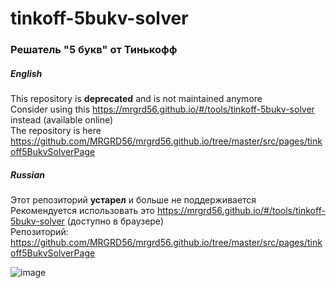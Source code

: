 # tinkoff-5bukv-solver
### Решатель "5 букв" от Тинькофф

##### English
This repository is **deprecated** and is not maintained anymore  
Consider using this https://mrgrd56.github.io/#/tools/tinkoff-5bukv-solver instead (available online)  
The repository is here https://github.com/MRGRD56/mrgrd56.github.io/tree/master/src/pages/tinkoff5BukvSolverPage

##### Russian
Этот репозиторий **устарел** и больше не поддерживается  
Рекомендуется использовать это https://mrgrd56.github.io/#/tools/tinkoff-5bukv-solver (доступно в браузере)  
Репозиторий: https://github.com/MRGRD56/mrgrd56.github.io/tree/master/src/pages/tinkoff5BukvSolverPage

![image](https://user-images.githubusercontent.com/35491968/196151590-4d159f33-729e-4282-b5ec-f33d2ae39953.png)
